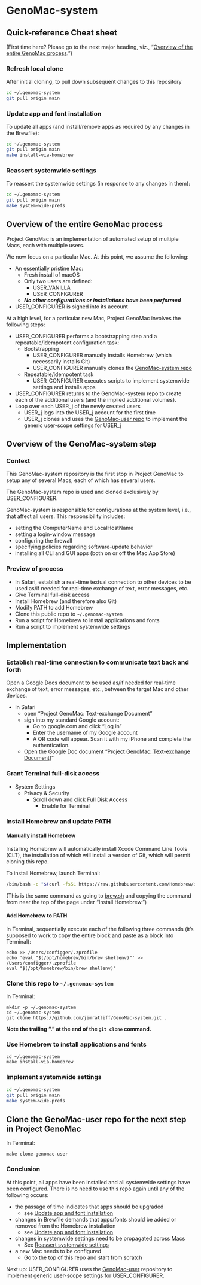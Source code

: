 # GenoMac-system
## Quick-reference Cheat sheet
(First time here? Please go to the next major heading, viz., “[Overview of the entire GenoMac process](#overview-of-the-entire-genomac-process).”)

### Refresh local clone
After initial cloning, to pull down subsequent changes to this repository
```bash
cd ~/.genomac-system
git pull origin main
```

### Update app and font installation
To update all apps (and install/remove apps as required by any changes in the Brewfile):
```bash
cd ~/.genomac-system
git pull origin main
make install-via-homebrew
```

### Reassert systemwide settings
To reassert the systemwide settings (in response to any changes in them):
```bash
cd ~/.genomac-system
git pull origin main
make system-wide-prefs
```

## Overview of the entire GenoMac process
Project GenoMac is an implementation of automated setup of multiple Macs, each with multiple users.

We now focus on a particular Mac. At this point, we assume the following:
- An essentially pristine Mac:
  - Fresh install of macOS
  - Only two users are defined:
    - USER_VANILLA
    - USER_CONFIGURER
  - ***No other configurations or installations have been performed***
- USER_CONFIGURER is signed into its account

At a high level, for a particular new Mac, Project GenoMac involves the following steps:
- USER_CONFIGURER performs a bootstrapping step and a repeatable/idempotent configuration task:
  - Bootstrapping
    - USER_CONFIGURER manually installs Homebrew (which necessarily installs Git)
    - USER_CONFIGURER manually clones the [GenoMac-system repo](https://github.com/jimratliff/GenoMac-system)
  - Repeatable/idempotent task
    - USER_CONFIGURER executes scripts to implement systemwide settings and installs apps
- USER_CONFIGURER returns to the GenoMac-system repo to create each of the additional users (and the implied additional volumes).
- Loop over each USER_j of the newly created users
  - USER_j logs into the USER_j account for the first time
  - USER_j clones and uses the [GenoMac-user repo](https://github.com/jimratliff/GenoMac-user) to implement the generic user-scope settings for USER_j

## Overview of the GenoMac-system step
### Context
This GenoMac-system repository is the first stop in Project GenoMac to setup any of several Macs, each of which has several users.

The GenoMac-system repo is used and cloned exclusively by USER_CONFIGURER. 

GenoMac-system is responsible for configurations at the system level, i.e., that affect all users. This responsibility includes:
- setting the ComputerName and LocalHostName
- setting a login-window message
- configuring the firewall
- specifying policies regarding software-update behavior
- installing all CLI and GUI apps (both on or off the Mac App Store)

### Preview of process
- In Safari, establish a real-time textual connection to other devices to be used as/if needed for real-time exchange of text, error messages, etc.
- Give Terminal full-disk access
- Install Homebrew (and therefore also Git)
- Modify PATH to add Homebrew
- Clone this public repo to `~/.genomac-system`
- Run a script for Homebrew to install applications and fonts
- Run a script to implement systemwide settings

## Implementation
### Establish real-time connection to communicate text back and forth
Open a Google Docs document to be used as/if needed for real-time exchange of text, error messages, etc., between the target Mac and other devices.
- In Safari
  - open “Project GenoMac: Text-exchange Document” 
  - sign into my standard Google account:
    - Go to google.com and click “Log in”
    - Enter the username of my Google account
    - A QR code will appear. Scan it with my iPhone and complete the authentication.
  - Open the Google Doc document “[Project GenoMac: Text-exchange Document](https://docs.google.com/document/d/1RCbwjLHPidxRJJcvzILKGwtSkKpDrm8dT1fgJxlUdZ4/edit?usp=sharing)]”

### Grant Terminal full-disk access
- System Settings
  - Privacy & Security
    - Scroll down and click Full Disk Access
      - Enable for Terminal

### Install Homebrew and update PATH
#### Manually install Homebrew
Installing Homebrew will automatically install Xcode Command Line Tools (CLT), the 
installation of which will install a version of Git, which will permit cloning this repo.

To install Homebrew, launch Terminal:
```bash
/bin/bash -c "$(curl -fsSL https://raw.githubusercontent.com/Homebrew/install/HEAD/install.sh)"
```
(This is the same command as going to [brew.sh](https://brew.sh/) and copying the command from near the top of the page under “Install Homebrew.”)
#### Add Homebrew to PATH
In Terminal, sequentially execute each of the following three commands (it’s supposed to work to copy the entire block and paste as a block into Terminal):
```shell
echo >> /Users/configger/.zprofile
echo 'eval "$(/opt/homebrew/bin/brew shellenv)"' >> /Users/configger/.zprofile
eval "$(/opt/homebrew/bin/brew shellenv)"
```

### Clone this repo to `~/.genomac-system`
In Terminal:
```shell
mkdir -p ~/.genomac-system
cd ~/.genomac-system
git clone https://github.com/jimratliff/GenoMac-system.git .
```
**Note the trailing “.” at the end of the `git clone` command.**

### Use Homebrew to install applications and fonts
```shell
cd ~/.genomac-system
make install-via-homebrew
```

### Implement systemwide settings
```bash
cd ~/.genomac-system
git pull origin main
make system-wide-prefs
```

## Clone the GenoMac-user repo for the next step in Project GenoMac
In Terminal:
```shell
make clone-genomac-user
```

### Conclusion
At this point, all apps have been installed and all systemwide settings have been configured. There is no need to use this repo again until any of the following occurs:
- the passage of time indicates that apps should be upgraded
  - see [Update app and font installation](#update-app-and-font-installation)
- changes in Brewfile demands that apps/fonts should be added or removed from the Homebrew installation
  - see [Update app and font installation](#update-app-and-font-installation)
- changes in systemwide settings need to be propagated across Macs
  - See [Reassert systemwide settings](#reassert-systemwide-settings)
- a new Mac needs to be configured
  - Go to the top of this repo and start from scratch


Next up: USER_CONFIGURER uses the [GenoMac-user](https://github.com/jimratliff/GenoMac-user) repository to implement generic user-scope settings for USER_CONFIGURER.

